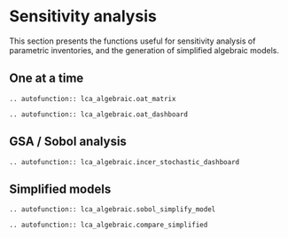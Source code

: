 # Sensitivity analysis 

This section presents the functions useful for sensitivity analysis of parametric inventories, and the generation of simplified 
algebraic models.

## One at a time

```{eval-rst} 
.. autofunction:: lca_algebraic.oat_matrix
```

```{eval-rst} 
.. autofunction:: lca_algebraic.oat_dashboard
```

## GSA / Sobol analysis

```{eval-rst} 
.. autofunction:: lca_algebraic.incer_stochastic_dashboard
```

## Simplified models

```{eval-rst} 
.. autofunction:: lca_algebraic.sobol_simplify_model
```

```{eval-rst} 
.. autofunction:: lca_algebraic.compare_simplified
```


